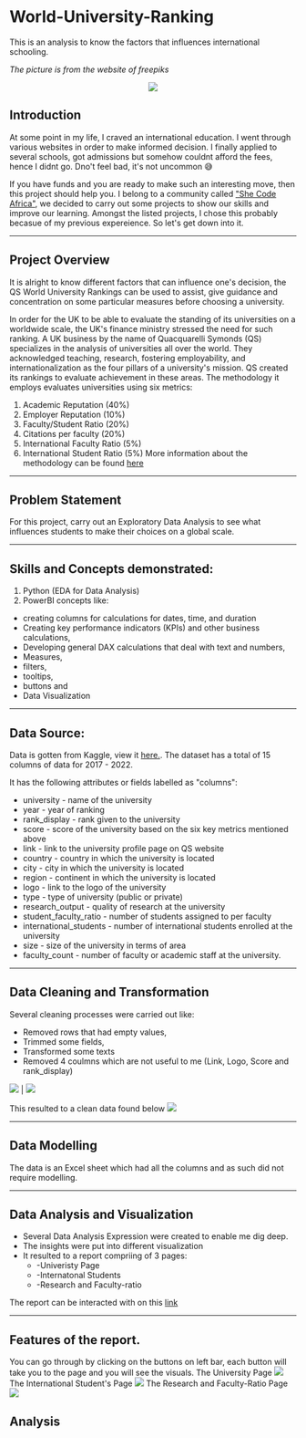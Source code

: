 # World-University-Ranking
This is an analysis to know the factors that influences international schooling.

*The picture is from the website of freepiks*
<p align="center">
  <img src="https://github.com/Amarabright/World-University-Ranking/blob/main/UNI2.avif" />
</p>

## Introduction
At some point in my life, I craved an international education. I went through various websites in order to make informed decision. I finally applied to several schools, got admissions but somehow  couldnt afford the fees, hence I didnt go. Dno't feel bad, it's not uncommon :sweat_smile:

If you have funds and you are ready to make such an interesting move, then this project should help you. 
I belong to a community called ["She Code Africa"](https://shecodeafrica.org/), we decided to carry out some projects to show our skills and improve our learning. Amongst the listed projects, I chose this probably becasue of my previous expereience. 
So let's get down into it.

---
## Project Overview
It is alright to know different factors that can influence one's decision, the QS World University Rankings can be used to assist, give guidance and concentration on some particular measures before choosing a university.

In order for the UK to be able to evaluate the standing of its universities on a worldwide scale, the UK's finance ministry stressed the need for such ranking. A UK business by the name of Quacquarelli Symonds (QS) specializes in the analysis of universities all over the world. They acknowledged teaching, research, fostering employability, and internationalization as the four pillars of a university's mission. QS created its rankings to evaluate achievement in these areas.
The methodology it employs evaluates universities using six metrics:

1. Academic Reputation (40%)
2. Employer Reputation (10%)
3. Faculty/Student Ratio (20%)
4. Citations per faculty (20%)
5. International Faculty Ratio (5%)
6. International Student Ratio (5%)
More information about the methodology can be found [here](https://www.topuniversities.com/qs-world-university-rankings/methodology)

---
## Problem Statement
For this project, carry out an Exploratory Data Analysis to see what influences students to make their choices on a global scale.

---
## Skills and Concepts demonstrated:
1. Python (EDA for Data Analysis)
2. PowerBI concepts like:
 - creating columns for calculations for dates, time, and duration
 - Creating key performance indicators (KPIs) and other business calculations,
 - Developing general DAX calculations that deal with text and numbers,
 - Measures,
 - filters,
 - tooltips,
 - buttons and 
 - Data Visualization
---

## Data Source:
Data is gotten from Kaggle, view it [here.](https://www.kaggle.com/datasets/padhmam/qs-world-university-rankings-2017-2022). The dataset has a total of 15 columns of data for 2017 - 2022.

It has the following attributes or fields labelled as "columns":

 - university - name of the university
 - year - year of ranking
 - rank_display - rank given to the university
 - score - score of the university based on the six key metrics mentioned above
 - link - link to the university profile page on QS website
 - country - country in which the university is located
 - city - city in which the university is located
 - region - continent in which the university is located
 - logo - link to the logo of the university
 - type - type of university (public or private)
 - research_output - quality of research at the university
 - student_faculty_ratio - number of students assigned to per faculty
 - international_students - number of international students enrolled at the university
 - size - size of the university in terms of area
 - faculty_count - number of faculty or academic staff at the university.
 
 ---
 ## Data Cleaning and Transformation
 Several cleaning processes were carried out like:
 - Removed rows that had empty values,
 - Trimmed some fields,
 - Transformed some texts
 - Removed 4 coulmns which are not useful to me (Link, Logo, Score and rank_display)
 
 ![](Uni1.png)           |         ![](uni6.png)
 
 This resulted to a clean data found below
 ![](Cleandata.png)
 
 ---
 
 ## Data Modelling
 The data is an Excel sheet which had all the columns and as such did not require modelling.
 
 ---
 ## Data Analysis and Visualization
 - Several Data Analysis Expression were created to enable me dig deep.
 - The insights were put into different visualization
 - It resulted to a report compriing of 3 pages:
    - -Univeristy Page
    - -Internatonal Students
    - -Research and Faculty-ratio
    
    
  The report can be interacted with on this [link](https://app.powerbi.com/view?r=eyJrIjoiYjE5YWI1ZDQtNDVjZS00ZGIxLWE5YTYtZjBkYzIwYWJhNTI2IiwidCI6IjM0ODhhMWU5LTQwNmYtNGMzNS04Yjc0LTkyOGUzNDM5Yzc1MCJ9)
  
  ---
  ## Features of the report.
  You can go through by clicking on the buttons on left bar, each button will take you to the page and you will see the visuals.
  The University Page
  ![](UniPage.jpg)
  The International Student's Page
  ![](UniIntstudents.jpg)
  The Research and Faculty-Ratio Page
  ![](UniResearch.jpg)
  
  ## Analysis
  
  
 
